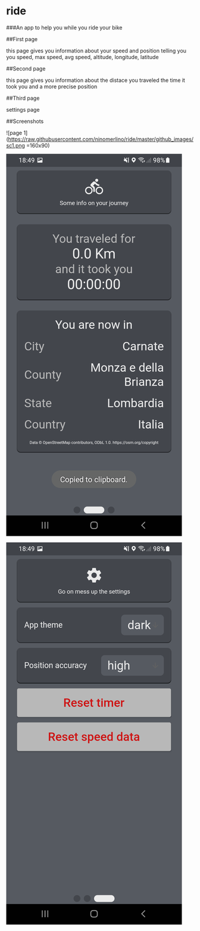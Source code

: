 # ride
###An app to help you while you ride your bike

##First page

this page gives you information about your speed and position telling you you speed, max speed, avg speed, altitude, longitude, latitude

##Second page

this page gives you information about the distace you traveled the time it took you and a more precise position

##Third page

settings page

##Screenshots

![page 1](https://raw.githubusercontent.com/ninomerlino/ride/master/github_images/sc1.png =160x90)

![page 2](https://raw.githubusercontent.com/ninomerlino/ride/master/github_images/sc2.png)

![page 3](https://raw.githubusercontent.com/ninomerlino/ride/master/github_images/sc3.png)

